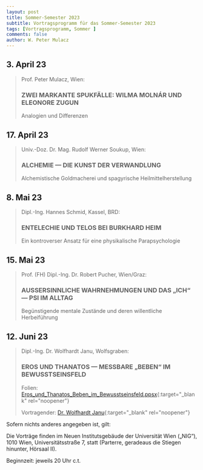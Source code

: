 ```yaml
---
layout: post
title: Sommer-Semester 2023
subtitle: Vortragsprogramm für das Sommer-Semester 2023
tags: [Vortragsprogramm, Sommer ]
comments: false
author: W. Peter Mulacz
---
```


## 3. April 23
> Prof. Peter Mulacz, Wien:
> ### ZWEI MARKANTE SPUKFÄLLE:  WILMA MOLNÁR UND ELEONORE ZUGUN
> Analogien und Differenzen


## 17. April 23
> Univ.-Doz. Dr. Mag. Rudolf Werner Soukup, Wien:
> ### ALCHEMIE — DIE KUNST DER VERWANDLUNG
> Alchemistische Goldmacherei und spagyrische Heilmittelherstellung

## 8. Mai 23
> Dipl.-Ing. Hannes Schmid, Kassel, BRD:
> ### ENTELECHIE UND TELOS BEI BURKHARD HEIM
> Ein kontroverser Ansatz für eine physikalische Parapsychologie

## 15. Mai 23
> Prof. (FH) Dipl.-Ing. Dr. Robert Pucher, Wien/Graz:
> ### AUSSERSINNLICHE WAHRNEHMUNGEN UND DAS „ICH“ — PSI IM ALLTAG
> Begünstigende mentale Zustände und deren willentliche Herbeiführung

## 12. Juni 23
> Dipl.-Ing. Dr. Wolfhardt Janu, Wolfsgraben:
> ### EROS UND THANATOS — MESSBARE „BEBEN“ IM BEWUSSTSEINSFELD
>
> Folien: [Eros_und_Thanatos_Beben_im_Bewusstseinsfeld.ppsx](../assets/resources/Eros_und_Thanatos_Beben_im_Bewusstseinsfeld.ppsx){:target="_blank" rel="noopener"}
>
> Vortragender: [Dr. Wolfhardt Janu](https://galileocommission.org/nonlocal-consciousness-correlates-analysis-the-oregano-project-vasileios-basios-wolfhardt-janu/){:target="_blank" rel="noopener"}




Sofern nichts anderes angegeben ist, gilt:

Die Vorträge finden im Neuen Institutsgebäude der Universität Wien („NIG“), 1010 Wien, Universitätsstraße 7, statt (Parterre, geradeaus die Stiegen hinunter, Hörsaal II).

Beginnzeit: jeweils 20 Uhr c.t.



